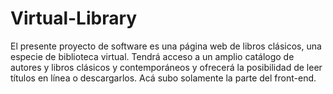 # Virtual-Library

El presente proyecto de software es una página web de libros clásicos, una especie de biblioteca virtual. Tendrá acceso a un amplio catálogo de autores y libros clásicos y contemporáneos y ofrecerá la posibilidad de leer títulos en línea o descargarlos. Acá subo solamente la parte del front-end.

